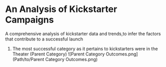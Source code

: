 # An Analysis of Kickstarter Campaigns
A comprehensive analysis of kickstarter data and trends,to infer the factors that contribute to a successful launch

1. The most successful category as it pertains to kickstarters were in the Theater (Parent Category)
![Parent Category Outcomes.png](Path/to/Parent Category Outcomes.png)
